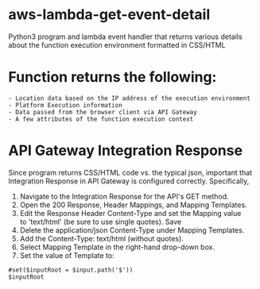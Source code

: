 # aws-lambda-get-event-detail
Python3 program and lambda event handler that returns various details about the
function execution environment formatted in CSS/HTML

# Function returns the following:

    - Location data based on the IP address of the execution environment
    - Platform Execution information
    - Data passed from the browser client via API Gateway
    - A few attributes of the function execution context

# API Gateway Integration Response

Since program returns CSS/HTML code vs. the typical json, important that
Integration Response in API Gateway is configured correctly. Specifically,

  1. Navigate to the Integration Response for the API's GET method.
  2. Open the 200 Response, Header Mappings, and Mapping Templates.
  3. Edit the Response Header Content-Type and set the Mapping value
      to 'text/html' (be sure to use single quotes). Save
  4. Delete the application/json Content-Type under Mapping Templates.
  5. Add the Content-Type: text/html (without quotes).
  6. Select Mapping Template in the right-hand drop-down box.
  7. Set the value of Template to:

    #set($inputRoot = $input.path('$'))
    $inputRoot
